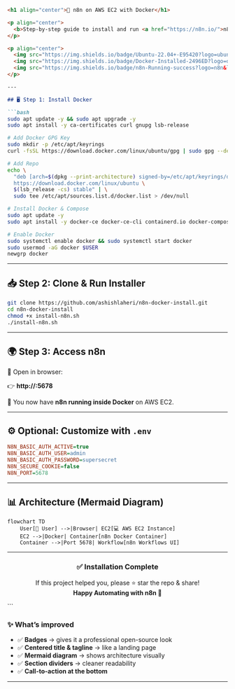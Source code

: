 ````markdown
<h1 align="center">🚀 n8n on AWS EC2 with Docker</h1>

<p align="center">
  <b>Step-by-step guide to install and run <a href="https://n8n.io/">n8n</a> on AWS EC2 using Docker</b>
</p>

<p align="center">
  <img src="https://img.shields.io/badge/Ubuntu-22.04+-E95420?logo=ubuntu&logoColor=white" />
  <img src="https://img.shields.io/badge/Docker-Installed-2496ED?logo=docker&logoColor=white" />
  <img src="https://img.shields.io/badge/n8n-Running-success?logo=n8n&logoColor=white" />
</p>

---

## 🖥️ Step 1: Install Docker

```bash
sudo apt update -y && sudo apt upgrade -y
sudo apt install -y ca-certificates curl gnupg lsb-release

# Add Docker GPG Key
sudo mkdir -p /etc/apt/keyrings
curl -fsSL https://download.docker.com/linux/ubuntu/gpg | sudo gpg --dearmor -o /etc/apt/keyrings/docker.gpg

# Add Repo
echo \
  "deb [arch=$(dpkg --print-architecture) signed-by=/etc/apt/keyrings/docker.gpg] \
  https://download.docker.com/linux/ubuntu \
  $(lsb_release -cs) stable" | \
  sudo tee /etc/apt/sources.list.d/docker.list > /dev/null

# Install Docker & Compose
sudo apt update -y
sudo apt install -y docker-ce docker-ce-cli containerd.io docker-compose-plugin

# Enable Docker
sudo systemctl enable docker && sudo systemctl start docker
sudo usermod -aG docker $USER
newgrp docker
````

---

## 📥 Step 2: Clone & Run Installer

```bash
git clone https://github.com/ashishlaheri/n8n-docker-install.git
cd n8n-docker-install
chmod +x install-n8n.sh
./install-n8n.sh
```

---

## 🌍 Step 3: Access n8n

🔗 Open in browser:

👉 **http\://<EC2-Public-IP>:5678**

🎉 You now have **n8n running inside Docker** on AWS EC2.

---

## ⚙️ Optional: Customize with `.env`

```ini
N8N_BASIC_AUTH_ACTIVE=true
N8N_BASIC_AUTH_USER=admin
N8N_BASIC_AUTH_PASSWORD=supersecret
N8N_SECURE_COOKIE=false
N8N_PORT=5678
```

---

## 📊 Architecture (Mermaid Diagram)

```mermaid
flowchart TD
    User[👩 User] -->|Browser| EC2[💻 AWS EC2 Instance]
    EC2 -->|Docker| Container[n8n Docker Container]
    Container -->|Port 5678| Workflow[n8n Workflows UI]
```

---

<h3 align="center">✅ Installation Complete</h3>

<p align="center">
  If this project helped you, please ⭐ star the repo & share! <br>
  <b>Happy Automating with n8n 🚀</b>
</p>
```

### ✨ What’s improved

* ✅ **Badges** → gives it a professional open-source look
* ✅ **Centered title & tagline** → like a landing page
* ✅ **Mermaid diagram** → shows architecture visually
* ✅ **Section dividers** → cleaner readability
* ✅ **Call-to-action at the bottom**

---
